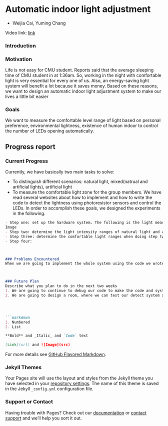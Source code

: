 # Automatic indoor light adjustment
- Weijia Cai, Yuming Chang

Video link: [link](https://github.com/YESAndy/12740-group-project/edit/gh-pages/index.md)

### Introduction


### Motivation
Life is not easy for CMU student. Reports said that the average sleeping time of CMU student in at 1:36am. So, working in the night with comfortable light is very essential for every one of us. Also, an energy-saving light system will benefit a lot because it saves money. Based on these reasons, we want to design an automatic indoor light adjustment system to make our lives a little bit easier

### Goals
We want to measure the comfortable level range of light based on personal preference, environmental lightness, existence of human indoor to control the number of LEDs opening automatically. 

## Progress report

### Current Progress
Currently, we have basically two main tasks to solve:
- To distinguish different scenarios: natural light, mixed(natrual and artificial lights), artificial light
- To measure the comfortable light zone for the group members.
We have read several websites about how to implement and how to write the code to detect the lightness using photoresistor sensors and control the LEDs.
In order to accomplish these goals, we designed the experiments in the following.

```markdown
- Step one: set up the hardware system. The following is the light measurement system:
Image
- Step two: determine the light intensity ranges of natural light and artificial light separately
- Step three: determine the comfortable light ranges when doing step two
- Step four: 



### Problems Encountered
When we are going to implement the whole system using the code we wrote, we found there are some bugs in our code. And now we can't find where the bugs are.



### Future Plan
Describe what you plan to do in the next two weeks
1. We are going to continue to debug our code to make the code and system can run successfully.
2. We are going to design a room, where we can test our detect system and code in serval situations.




```markdown
1. Numbered
2. List

**Bold** and _Italic_ and `Code` text

[Link](url) and ![Image](src)
```

For more details see [GitHub Flavored Markdown](https://guides.github.com/features/mastering-markdown/).

### Jekyll Themes

Your Pages site will use the layout and styles from the Jekyll theme you have selected in your [repository settings](https://github.com/YESAndy/12740-group-project/settings). The name of this theme is saved in the Jekyll `_config.yml` configuration file.

### Support or Contact

Having trouble with Pages? Check out our [documentation](https://docs.github.com/categories/github-pages-basics/) or [contact support](https://github.com/contact) and we’ll help you sort it out.
